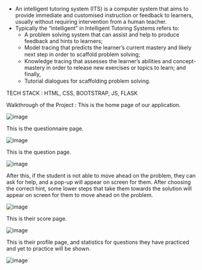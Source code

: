 - An intelligent tutoring system (ITS) is a computer system that aims to provide immediate and customised instruction or feedback to learners, usually without requiring intervention from a human teacher. 	 	
- Typically the “intelligent” in Intelligent Tutoring Systems refers to:
  - A problem solving system that can assist and help to produce feedback and hints to learners;
  - Model tracing that predicts the learner’s current mastery and likely next step in order to scaﬀold problem solving;
  - Knowledge tracing that assesses the learner’s abilities and concept-mastery in order to release new exercises or topics to learn; and finally,
  - Tutorial dialogues for scaﬀolding problem solving.

TECH STACK :
HTML, CSS, BOOTSTRAP, JS, FLASK

Walkthrough of the Project :
This is the home page of our application.

![image](https://github.com/Raj371/ITS-Math/assets/61441710/4e0f3988-e746-458a-b78e-c6ff795f060d)

This is the questionnaire page.

![image](https://github.com/Raj371/ITS-Math/assets/61441710/f2b40b94-b516-4425-971b-719dab46487b)

This is the question page.

![image](https://github.com/Raj371/ITS-Math/assets/61441710/bf23ac14-1a7b-496e-b621-950bb5d35839)

After this, if the student is not able to move ahead on the problem, they can ask for help, and a pop-up will appear on screen for them. After choosing the correct hint, some lower steps that take them towards the solution will appear on screen for them to move ahead on the problem.

![image](https://github.com/Raj371/ITS-Math/assets/61441710/07b19156-b847-4f06-9ca5-f25d8bc43128)

This is their score page.

![image](https://github.com/Raj371/ITS-Math/assets/61441710/7478c99a-3d4d-4cd8-8ce1-9c6a19deed93)

This is their profile page, and statistics for questions they have practiced and yet to practice will be shown. 

![image](https://github.com/Raj371/ITS-Math/assets/61441710/1b01afe3-f893-4244-8a29-86d36f3eabc4)



